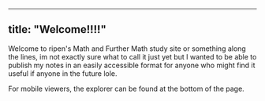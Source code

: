 
---
title: "Welcome!!!!"
---


Welcome to ripen's Math and Further Math study site or something along the lines, im not exactly sure what to call it just yet but I wanted to be able to publish my notes in an easily accessible format for anyone who might find it useful if anyone in the future lole.

For mobile viewers, the explorer can be found at the bottom of the page.